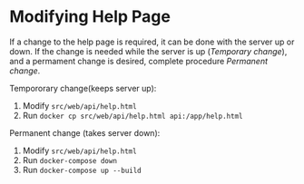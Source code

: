 # Modifying Help Page

If a change to the help page is required, it can be done with the server up or down. 
If the change is needed while the server is up (*Temporary change*), and a permament change is desired, complete procedure *Permanent change*.

Tempororary change(keeps server up):
1. Modify `src/web/api/help.html`
2. Run `docker cp src/web/api/help.html api:/app/help.html`

Permanent change (takes server down):
1. Modify `src/web/api/help.html`
2. Run `docker-compose down`
3. Run `docker-compose up --build`


